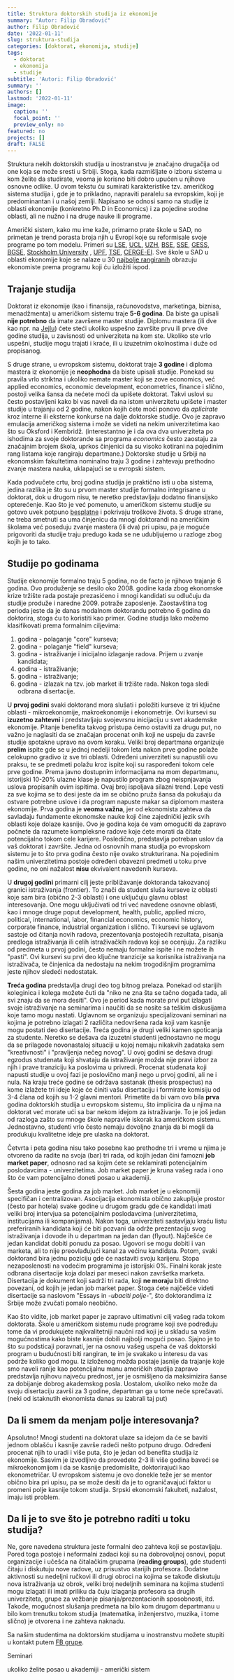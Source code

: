 ```yaml
---
title: Struktura doktorskih studija iz ekonomije
summary: "Autor: Filip Obradović"
author: Filip Obradović
date: '2022-01-11'
slug: struktura-studija
categories: [doktorat, ekonomija, studije]
tags:
  - doktorat
  - ekonomija
  - studije
subtitle: 'Autori: Filip Obradović'
summary: ''
authors: []
lastmod: '2022-01-11' 
image:
  caption: ''
  focal_point: ''
  preview_only: no
featured: no
projects: []
draft: FALSE
---
```


Struktura nekih doktorskih studija u inostranstvu je značajno drugačija od one koja se može sresti u Srbiji. Stoga, kada razmišljate o izboru sistema u kom želite da studirate, veoma je korisno biti dobro upućen u njihove osnovne odlike. U ovom tekstu ću sumirati karakteristike tzv. američkog sistema studija i, gde je to prikladno, napraviti paralelu sa evropskim, koji je predominantan i u našoj zemlji. Napisano se odnosi samo na studije iz oblasti ekonomije (konkretno Ph.D in Economics) i za pojedine srodne oblasti, ali ne nužno i na druge nauke ili programe.

Američki sistem, kako mu ime kaže, primarno prate škole u SAD, no primetan je trend porasta broja njih u Evropi koje su reformisale svoje programe po tom modelu. Primeri su [LSE](https://www.lse.ac.uk/study-at-lse/Graduate/degree-programmes-2022/MResPhD-Economics), [UCL](https://www.ucl.ac.uk/prospective-students/graduate/research-degrees/economics-mres-mphil-phd), [UZH](https://www.econ.uzh.ch/en/study/phd.html), [BSE](https://bdpems.wiwi.hu-berlin.de/portal/), [SSE](https://www.hhs.se/), [GESS](https://gess.uni-mannheim.de/doctoral-programs/economics-cdse/cdse-program.html), [BGSE](https://www.bgse.uni-bonn.de/en/graduate-programs/m.sc.-in-economic-research-doctoral-program-ph.d.), [Stockholm University](https://www.su.se/department-of-economics/education/study-with-us/phd-program-in-economics-1.531004) , [UPF](https://www.upf.edu/web/econ/doctorat), [TSE](https://www.tse-fr.eu/doctoral-program), [CERGE-EI](https://www.cerge-ei.cz/phd-in-economics/). Sve škole u SAD u oblasti ekonomije koje se nalaze u 30 [najbolje rangiranih](https://www.usnews.com/best-graduate-schools/top-humanities-schools/economics-rankings) obrazuju ekonomiste prema programu koji ću izložiti ispod.

## Trajanje studija
Doktorat iz ekonomije (kao i finansija, računovodstva, marketinga, biznisa, menadžmenta) u američkom sistemu traje **5-6 godina**. Da biste ga upisali **nije potrebno** da imate završene master studije. Diplomu mastera (ili dve kao npr. na [Jejlu](https://economics.yale.edu/graduate/requirements#undergrad_faqs-block_10-4)) ćete steći ukoliko uspešno završite prvu ili prve dve godine studija, u zavisnosti od univerziteta na kom ste. Ukoliko ste vrlo uspešni, studije mogu trajati i kraće, ili u izuzetnim okolnostima i duže od propisanog.

S druge strane, u evropskom sistemu, doktorat traje **3 godine** i diploma mastera iz ekonomije je **neophodna** da biste upisali studije. Ponekad su pravila vrlo striktna i ukoliko nemate master koji se zove economics, već applied economics, economic development, econometrics, finance i slično, postoji velika šansa da nećete moći da upišete doktorat. Takvi uslovi su često postavljeni kako bi vas naveli da na istom univerzitetu upišete i master studije u trajanju od 2 godine, nakon kojih ćete moći ponovo da *aplicirate* kroz interne ili eksterne konkurse na dalje doktorske studije. Ovo je zapravo emulacija američkog sistema i može se videti na nekim univerzitetima kao što su Oksford i Kembridž. (interestantno je i da ova dva univerziteta po ishodima za svoje doktorande sa programa *economics* često zaostaju za značajnim brojem škola, uprkos činjenici da su visoko kotirani na pojedinim rang listama koje rangiraju departmane.) Doktorske studije u Srbiji na ekonomskim fakultetima nominalno traju 3 godine i zahtevaju prethodno zvanje mastera nauka, uklapajući se u evropski sistem.

Kada podvučete crtu, broj godina studija je praktično isti u oba sistema, jedina razlika je što su u prvom master studije formalno integrisane u doktorat, dok u drugom nisu, te neretko predstavljaju dodatno finansijsko opterećenje. Kao što je već pomenuto, u američkom sistemu studije su gotovo uvek potpuno [besplatne](https://filipobradovic.com/post/troskovi-i-finansije/) i pokrivaju troškove života. S druge strane, ne treba smetnuti sa uma činjenicu da mnogi doktorandi na američkim školama već poseduju zvanje mastera (ili dva) pri upisu, pa je moguće prigovoriti da studije traju predugo kada se ne udubljujemo u razloge zbog kojih je to tako.

## Studije po godinama

Studije ekonomije formalno traju 5 godina, no de facto je njihovo trajanje 6 godina. Ovo produženje se desilo oko 2008. godine kada zbog ekonomske krize tržište rada postaje prezasićeno i mnogi kandidati su odlučuju da studije produže i naredne 2009. potraže zaposlenje. Zaostavština tog perioda jeste da je danas modalnom doktorandu potrebno 6 godina da doktorira, stoga ću to koristiti kao primer. Godine studija lako možemo klasifikovati prema formalnim ciljevima:

1) godina - polaganje "core" kurseva;
2) godina - polaganje "field" kurseva;
3) godina - istraživanje i inicijalno izlaganje radova. Prijem u zvanje kandidata;
4) godina - istraživanje;  
5) godina - istraživanje;
6) godina - izlazak na tzv. job market ili tržište rada. Nakon toga sledi odbrana disertacije.

U **prvoj godini** svaki doktorand mora slušati i položiti kurseve iz tri ključne oblasti - mikroekonomije, makroekonomije i ekonometrije. Ovi kursevi su **izuzetno zahtevni** i predstavljaju svojevrsnu inicijaciju u svet akademske ekonomije. Pitanje benefita takvog pristupa ćemo ostaviti za drugu put, no važno je naglasiti da se značajan procenat onih koji ne uspeju da završe studije spotakne upravo na ovom koraku. Veliki broj departmana organizuje **prelim** ispite gde se u jednoj nedelji tokom leta nakon prve godine polaže celokupno gradivo iz sve tri oblasti. Određeni univerziteti su napustili ovu praksu, te se predmeti polažu kroz ispite koji su raspoređeni tokom cele prve godine. Prema javno dostupnim informacijama na mom departmanu, istorijski 10-20% ulazne klase je napustilo program zbog neispnjavanja uslova propisanih ovim ispitima. Ovaj broj ispoljava silazni trend. Lepe vesti za sve kojima se to desi jeste da im se obično pruža šansa da pokušaju da ostvare potrebne uslove i da program napuste makar sa diplomom mastera ekonomije.  Prva godina je **veoma važna**, jer od ekonomista zahteva da savladaju fundamente ekonomske nauke koji čine zajednički jezik svih oblasti koje dolaze kasnije. Ovo je godina koja će vam omogućiti da zapravo počnete da razumete kompleksne radove koje ćete morati da čitate potencijalno tokom cele karijere. Posledično, predstavlja potreban uslov da vaš doktorat i završite. Jedna od osnovnih mana studija po evropskom sistemu je to što prva godina često nije ovako strukturirana. Na pojedinim našim univerzitetima postoje određeni obavezni predmeti u toku prve godine, no oni nažalost **nisu** ekvivalent navedenih kurseva. 

U **drugoj godini** primarni cilj jeste približavanje doktoranda takozvanoj granici istraživanja (frontier). To znači da student sluša kurseve iz oblasti koje sam bira (obično 2-3 oblasti) i one uključuju glavnu oblast interesovanja. One mogu uključivati od tri već navedene osnovne oblasti, kao i mnoge druge poput development, health, public, applied micro, political, international, labor, financial economics, economic history, corporate finance, industrial organization i slično. Ti kursevi se uglavom sastoje od čitanja novih radova, prezentovanja postojećih rezultata, pisanja predloga istraživanja ili celih istraživačkih radova koji se ocenjuju. Za razliku od predmeta u prvoj godini, često nemaju formalne ispite i ne možete ih "pasti". Ovi kursevi su prvi deo ključne tranzicije sa korisnika istraživanja na istraživača, te činjenica da nedostaju na nekim trogodišnjim programima jeste njihov sledeći nedostatak. 

**Treća godina** predstavlja drugi deo tog bitnog prelaza. Ponekad od starijih koleginica i kolega možete čuti da "niko ne zna šta se tačno događa tada, ali svi znaju da se mora desiti". Ovo je period kada morate prvi put izlagati svoje istraživanje na seminarima i naučiti da se nosite sa teškim diskusijama koje tamo mogu nastati. Uglavnom se organizuju specijalizovani seminari na kojima je potrebno izlagati 2 različita nedovršena rada koji vam kasnije mogu postati deo disertacije. Treća godina je drugi veliki kamen spoticanja za studente. Neretko se dešava da izuzetni studenti jednostavno ne mogu da se prilagode novonastaloj situaciji u kojoj nemaju nikakvih zadataka sem "kreativnosti" i "pravljenja nečeg novog". U ovoj godini se dešava drugi egzodus studenata koji shvataju da istraživanje možda nije pravi izbor za njih i prave tranziciju ka poslovima u privredi. Procenat studenata koji napusti studije u ovoj fazi je poslovično manji nego u prvoj godini, ali ne i nula. Na kraju treće godine se održava sastanak (thesis prospectus) na kome izlažete tri ideje koje će činiti vašu disertaciju i formirate komisiju od 3-4 člana od kojih su 1-2 glavni mentori. Primetite da bi vam ovo bila **prva** godina doktorskih studija u evropskom sistemu, što implicira da u njima na doktorat već morate ući sa bar nekom idejom za istraživanje. To je još jedan od razloga zašto su mnoge škole napravile iskorak ka američkom sistemu. Jednostavno, studenti vrlo često nemaju dovoljno znanja da bi mogli da produkuju kvalitetne ideje pre ulaska na doktorat.

Četvrta i peta godina nisu tako posebne kao prethodne tri i vreme u njima je otvoreno da radite na svoja (bar) tri rada, od kojih jedan čini famozni **job market paper**, odnosno rad sa kojim ćete se reklamirati potencijalnim poslodavcima - univerzitetima. Job market paper je kruna vašeg rada i ono što će vam potencijalno doneti posao u akademiji.

Šesta godina jeste godina za job market. Job market je u ekonomiji specifičan i centralizovan. Asocijacija ekonomista obično zakupljuje prostor (često par hotela) svake godine u drugom gradu gde će kandidati imati veliki broj intervjua sa potencijalnim poslodavcima (univerzitetima, institucijama ili kompanijama). Nakon toga, univerziteti sastavljaju kraću listu preferiranih kandidata koji će biti pozvani da održe prezentaciju svog istraživanja i dovode ih u departman na jedan dan (flyout). Najčešće će jedan kandidat dobiti ponudu za posao. Ugovori se mogu dobiti i van marketa, ali to nije preovlađujući kanal za većinu kandidata. Potom, svaki doktorand bira jednu poziciju gde će nastaviti svoju karijeru. Stopa nezaposlenosti na vodećim programima je istorijski 0%. Finalni korak jeste odbrana disertacije koja dolazi par meseci nakon završetka marketa. Disertacija je dokument koji sadrži tri rada, koji **ne moraju** biti direktno povezani, od kojih je jedan job market paper. Stoga ćete najčešće videti disertacije sa naslovom "Essays in *-ubaciti polje-*", što doktorandima iz Srbije može zvučati pomalo neobično.

Kao što vidite, job market paper je zapravo ultimativni cilj vašeg rada tokom doktorata. Škole u američkom sistemu nude programe koji sve podređuju tome da vi produkujete najkvalitetniji naučni rad koji je u skladu sa vašim mogućnostima kako biste kasnije dobili najbolji mogući posao. Sjajno je to što su podsticaji poravnati, jer na osnovu vašeg uspeha će vaš doktorski program u budućnosti biti rangiran, te im je svakako u interesu da vas podrže koliko god mogu. Iz izloženog možda postaje jasnije da trajanje koje smo naveli ranije kao potencijalnu manu američkih studija zapravo predstavlja njihovu najveću prednost, jer je osmišljeno da maksimizira šanse za dobijanje dobrog akademskog posla. Uostalom, ukoliko neko može da svoju disertaciju završi za 3 godine, departman ga u tome neće sprečavati. (neki od istaknutih ekonomista danas su izabrali taj put)


## Da li smem da menjam polje interesovanja?

Apsolutno! Mnogi studenti na doktorat ulaze sa idejom da će se baviti jednom oblašću i kasnije završe radeći nešto potpuno drugo. Određeni procenat njih to uradi i više puta, što je jedan od benefita studija iz ekonomije. Sasvim je izvodljivo da provedete 2-3 ili više godina baveći se mikroekonomijom i da se kasnije predomislite, doktorirajući kao ekonometričar. U evropskom sistemu je ovo donekle teže jer se mentor obično bira pri upisu, pa se može desiti da je to ograničavajući faktor u promeni polje kasnije tokom studija. Srpski ekonomski fakulteti, nažalost, imaju isti problem.

## Da li je to sve što je potrebno raditi u toku studija?

Ne, gore navedena struktura jeste formalni deo zahteva koji se postavljaju. Pored toga postoje i neformalni zadaci koji su na dobrovoljnoj osnovi, poput organizacije i učešća na čitalačkim grupama (**reading groups**), gde studenti čitaju i diskutuju nove radove, uz prisustvo starijih profesora. Dodatne aktivnosti su nedeljni ručkovi ili drugi obroci na kojima se takođe diskutuju nova istraživanja uz obrok, veliki broj nedeljnih seminara na kojima studenti mogu izlagati ili imati priliku da čuju izlaganja profesora sa drugih univerziteta, grupe za vežbanje pisanja/prezentacionih sposobnosti, itd. Takođe, mogućnost slušanja predmeta na bilo kom drugom departmanu u bilo kom trenutku tokom studija (matematika, inženjerstvo, muzika, i tome slično) je otvorena i ne zahteva naknadu.

Sa našim studentima na doktorskim studijama u inostranstvu možete stupiti u kontakt putem [FB grupe](https://www.facebook.com/groups/serbianeconbusiness).

Seminari

ukoliko želite posao u akademiji - američki sistem
